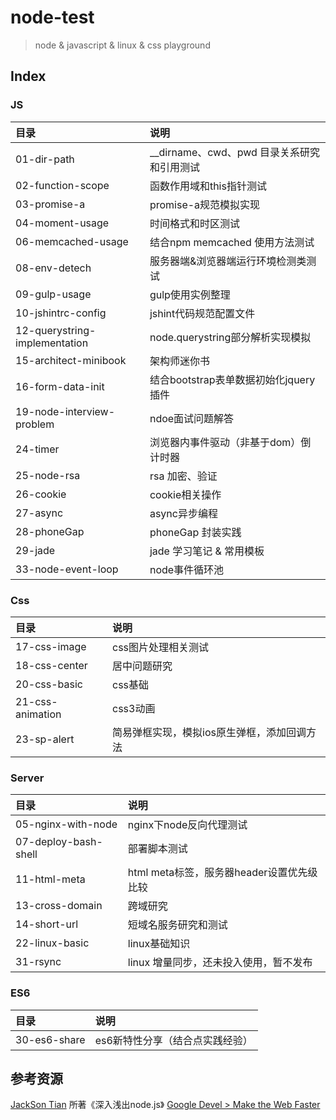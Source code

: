 # node-test
>node & javascript & linux & css playground

## Index
### JS
| 目录 | 说明
|:---|:---
| 01-dir-path |  __dirname、cwd、pwd 目录关系研究和引用测试
| 02-function-scope | 函数作用域和this指针测试
| 03-promise-a  | promise-a规范模拟实现
| 04-moment-usage | 时间格式和时区测试
| 06-memcached-usage  |  结合npm memcached 使用方法测试
| 08-env-detech    |     服务器端&浏览器端运行环境检测类测试     
| 09-gulp-usage     |    gulp使用实例整理
| 10-jshintrc-config  |   jshint代码规范配置文件
| 12-querystring-implementation  |  node.querystring部分解析实现模拟
| 15-architect-minibook | 架构师迷你书
| 16-form-data-init   |  结合bootstrap表单数据初始化jquery插件
| 19-node-interview-problem  |  ndoe面试问题解答
| 24-timer           |   浏览器内事件驱动（非基于dom）倒计时器
| 25-node-rsa        |   rsa 加密、验证
| 26-cookie  | cookie相关操作
| 27-async | async异步编程
| 28-phoneGap | phoneGap 封装实践
| 29-jade | jade 学习笔记 & 常用模板
| 33-node-event-loop | node事件循环池

### Css
| 目录 | 说明
|:---|:---
| 17-css-image       |   css图片处理相关测试
| 18-css-center      |   居中问题研究
| 20-css-basic       |   css基础
| 21-css-animation   |   css3动画
| 23-sp-alert        |   简易弹框实现，模拟ios原生弹框，添加回调方法


### Server
| 目录 | 说明
|:---|:---
| 05-nginx-with-node  |  nginx下node反向代理测试
| 07-deploy-bash-shell | 部署脚本测试
| 11-html-meta   |    html meta标签，服务器header设置优先级比较
| 13-cross-domain    |   跨域研究
| 14-short-url       |   短域名服务研究和测试   
| 22-linux-basic     |   linux基础知识
| 31-rsync | linux 增量同步，还未投入使用，暂不发布 

### ES6
| 目录 | 说明
|:--- |:---
|30-es6-share | es6新特性分享（结合点实践经验）


## 参考资源
[JackSon Tian](https://github.com/JacksonTian) 所著《深入浅出node.js》
[Google Devel > Make the Web Faster](https://developers.google.com/speed/)
